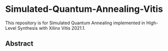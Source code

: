 # Simulated-Quantum-Annealing-Vitis

This repository is for Simulated Quantum Annealing implemented in High-Level Synthesis with Xilinx Vitis 2021.1.

## Abstract
